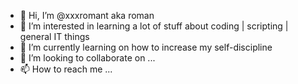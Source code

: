- 👋 Hi, I’m @xxxromant aka roman 
- 👀 I’m interested in learning a lot of stuff about coding | scripting | general IT things
- 🌱 I’m currently learning on how to increase my self-discipline
- 💞️ I’m looking to collaborate on ...
- 📫 How to reach me ...

<!---
xxxromant/xxxromant is a ✨ special ✨ repository because its `README.md` (this file) appears on your GitHub profile.
You can click the Preview link to take a look at your changes.
--->
